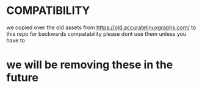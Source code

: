 # COMPATIBILITY

we copied over the old assets from https://old.accuratelinuxgraphs.com/ to this repo for backwards compatability
please dont use them unless you have to

# we will be removing these in the future
